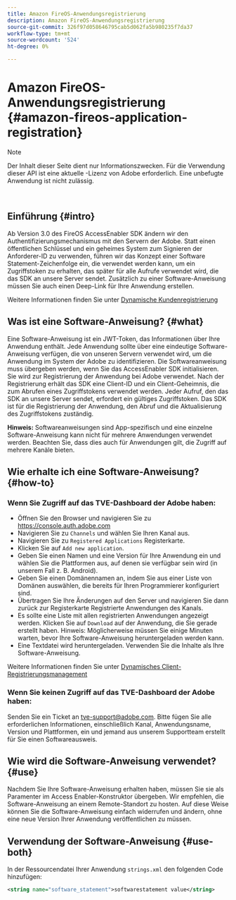 ```yaml
---
title: Amazon FireOS-Anwendungsregistrierung
description: Amazon FireOS-Anwendungsregistrierung
source-git-commit: 326f97d058646795cab5d062fa5b980235f7da37
workflow-type: tm+mt
source-wordcount: '524'
ht-degree: 0%

---
```



# Amazon FireOS-Anwendungsregistrierung {#amazon-fireos-application-registration}

>[!NOTE]
>
>Der Inhalt dieser Seite dient nur Informationszwecken. Für die Verwendung dieser API ist eine aktuelle -Lizenz von Adobe erforderlich. Eine unbefugte Anwendung ist nicht zulässig.

</br>

## Einführung {#intro}

Ab Version 3.0 des FireOS AccessEnabler SDK ändern wir den Authentifizierungsmechanismus mit den Servern der Adobe. Statt einen öffentlichen Schlüssel und ein geheimes System zum Signieren der Anforderer-ID zu verwenden, führen wir das Konzept einer Software Statement-Zeichenfolge ein, die verwendet werden kann, um ein Zugriffstoken zu erhalten, das später für alle Aufrufe verwendet wird, die das SDK an unsere Server sendet. Zusätzlich zu einer Software-Anweisung müssen Sie auch einen Deep-Link für Ihre Anwendung erstellen.

Weitere Informationen finden Sie unter [Dynamische Kundenregistrierung](/help/authentication/dynamic-client-registration.md)

## Was ist eine Software-Anweisung? {#what}

Eine Software-Anweisung ist ein JWT-Token, das Informationen über Ihre Anwendung enthält. Jede Anwendung sollte über eine eindeutige Software-Anweisung verfügen, die von unseren Servern verwendet wird, um die Anwendung im System der Adobe zu identifizieren. Die Softwareanweisung muss übergeben werden, wenn Sie das AccessEnabler SDK initialisieren. Sie wird zur Registrierung der Anwendung bei Adobe verwendet. Nach der Registrierung erhält das SDK eine Client-ID und ein Client-Geheimnis, die zum Abrufen eines Zugriffstokens verwendet werden. Jeder Aufruf, den das SDK an unsere Server sendet, erfordert ein gültiges Zugriffstoken. Das SDK ist für die Registrierung der Anwendung, den Abruf und die Aktualisierung des Zugriffstokens zuständig.

**Hinweis:** Softwareanweisungen sind App-spezifisch und eine einzelne Software-Anweisung kann nicht für mehrere Anwendungen verwendet werden. Beachten Sie, dass dies auch für Anwendungen gilt, die Zugriff auf mehrere Kanäle bieten.

## Wie erhalte ich eine Software-Anweisung? {#how-to}

### Wenn Sie Zugriff auf das TVE-Dashboard der Adobe haben:

- Öffnen Sie den Browser und navigieren Sie zu <https://console.auth.adobe.com>
- Navigieren Sie zu `Channels` und wählen Sie Ihren Kanal aus.
- Navigieren Sie zu `Registered Applications` Registerkarte.
- Klicken Sie auf `Add new application`.
- Geben Sie einen Namen und eine Version für Ihre Anwendung ein und wählen Sie die Plattformen aus, auf denen sie verfügbar sein wird (in unserem Fall z. B. Android).
- Geben Sie einen Domänennamen an, indem Sie aus einer Liste von Domänen auswählen, die bereits für Ihren Programmierer konfiguriert sind.
- Übertragen Sie Ihre Änderungen auf den Server und navigieren Sie dann zurück zur Registerkarte Registrierte Anwendungen des Kanals.
- Es sollte eine Liste mit allen registrierten Anwendungen angezeigt werden. Klicken Sie auf `Download` auf der Anwendung, die Sie gerade erstellt haben. Hinweis: Möglicherweise müssen Sie einige Minuten warten, bevor Ihre Software-Anweisung heruntergeladen werden kann.
- Eine Textdatei wird heruntergeladen. Verwenden Sie die Inhalte als Ihre Software-Anweisung.

Weitere Informationen finden Sie unter [Dynamisches Client-Registrierungsmanagement](/help/authentication/dynamic-client-registration-management.md)

### Wenn Sie keinen Zugriff auf das TVE-Dashboard der Adobe haben:

Senden Sie ein Ticket an <tve-support@adobe.com>. Bitte fügen Sie alle erforderlichen Informationen, einschließlich Kanal, Anwendungsname, Version und Plattformen, ein und jemand aus unserem Supportteam erstellt für Sie einen Softwareausweis.

## Wie wird die Software-Anweisung verwendet? {#use}

Nachdem Sie Ihre Software-Anweisung erhalten haben, müssen Sie sie als Paramenter im Access Enabler-Konstruktor übergeben. Wir empfehlen, die Software-Anweisung an einem Remote-Standort zu hosten. Auf diese Weise können Sie die Software-Anweisung einfach widerrufen und ändern, ohne eine neue Version Ihrer Anwendung veröffentlichen zu müssen.

## Verwendung der Software-Anweisung {#use-both}

In der Ressourcendatei Ihrer Anwendung `strings.xml` den folgenden Code hinzufügen:

```XML
<string name="software_statement">softwarestatement value</string>
```
